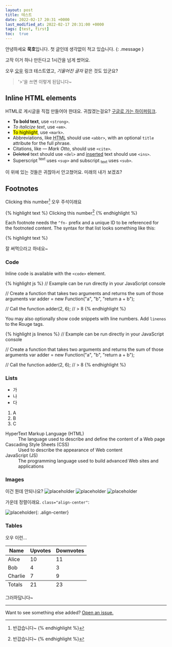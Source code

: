 ```yaml
---
layout: post
title: 테스트
date: 2022-02-17 20:31 +0000
last_modified_at: 2022-02-17 20:31:00 +0000
tags: [test, first]
toc:  true
---
```

안녕하세요 **묵호**입니다. 첫 글인데 생각없이 적고 있습니다.
{: .message }

고작 이거 하나 만든다고 1시간을 넘게 썼어요.

오우 <a href="#">오우</a> 링크 테스트였고,  *기울어진 글자* 같은 것도 있군요?

> '>'을 쓰면 이렇게 된답니다~

## Inline HTML elements

HTML로 게시글을 직접 만들어야 한대요. 귀찮겠는걸요? [구글로 가는 하이퍼링크](https://google.com).

- **To bold text**, use `<strong>`.
- *To italicize text*, use `<em>`.
- <mark>To highlight</mark>, use `<mark>`.
- Abbreviations, like <abbr title="HyperText Markup Langage">HTML</abbr> should use `<abbr>`, with an optional `title` attribute for the full phrase.
- Citations, like <cite>&mdash; Mark Otto</cite>, should use `<cite>`.
- <del>Deleted</del> text should use `<del>` and <ins>inserted</ins> text should use `<ins>`.
- Superscript <sup>text</sup> uses `<sup>` and subscript <sub>text</sub> uses `<sub>`.

이 위에 있는 것들은 귀찮아서 안고쳤어요. 미래의 내가 보겠죠?

## Footnotes

Clicking this number[^fn-sample_footnote] 오우 주석이래요

{% highlight text %}
Clicking this number[^fn-sample_footnote]
{% endhighlight %}

Each footnote needs the `^fn-` prefix and a unique ID to be referenced for the footnoted content. The syntax for that list looks something like this:

{% highlight text %}
[^fn-sample_footnote]: 반갑습니다~
{% endhighlight %}

잘 써먹으라고 하네요~

### Code

Inline code is available with the `<code>` element.

{% highlight js %}
// Example can be run directly in your JavaScript console

// Create a function that takes two arguments and returns the sum of those arguments
var adder = new Function("a", "b", "return a + b");

// Call the function
adder(2, 6);
// > 8
{% endhighlight %}

You may also optionally show code snippets with line numbers. Add `linenos` to the Rouge tags.

{% highlight js linenos %}
// Example can be run directly in your JavaScript console

// Create a function that takes two arguments and returns the sum of those arguments
var adder = new Function("a", "b", "return a + b");

// Call the function
adder(2, 6);
// > 8
{% endhighlight %}

### Lists

- 가
- 나
- 다

1. A
2. B
3. C

<dl>
  <dt>HyperText Markup Language (HTML)</dt>
  <dd>The language used to describe and define the content of a Web page</dd>

  <dt>Cascading Style Sheets (CSS)</dt>
  <dd>Used to describe the appearance of Web content</dd>

  <dt>JavaScript (JS)</dt>
  <dd>The programming language used to build advanced Web sites and applications</dd>
</dl>

### Images

이건 뭔데 안되나요?
![placeholder](http://placehold.it/800x400 "Large example image")
![placeholder](http://placehold.it/400x200 "Medium example image")
![placeholder](http://placehold.it/200x200 "Small example image")

가운데 정렬이래요. `class="align-center"`:

![placeholder](http://placehold.it/400x200 "Medium example image"){: .align-center}

### Tables

오우 이런...

<table>
  <thead>
    <tr>
      <th>Name</th>
      <th>Upvotes</th>
      <th>Downvotes</th>
    </tr>
  </thead>
  <tfoot>
    <tr>
      <td>Totals</td>
      <td>21</td>
      <td>23</td>
    </tr>
  </tfoot>
  <tbody>
    <tr>
      <td>Alice</td>
      <td>10</td>
      <td>11</td>
    </tr>
    <tr>
      <td>Bob</td>
      <td>4</td>
      <td>3</td>
    </tr>
    <tr>
      <td>Charlie</td>
      <td>7</td>
      <td>9</td>
    </tr>
  </tbody>
</table>

그러하답니다~

-----

Want to see something else added? <a href="https://github.com/mukholisk/mukholisk.github.io/issues/new">Open an issue.</a>

[^fn-sample_footnote]: 반갑습니다~